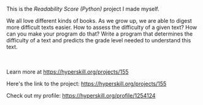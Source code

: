 This is the *Readability Score (Python)* project I made myself.


<p>We all love different kinds of books. As we grow up, we are able to digest more difficult texts easier. How to assess the difficulty of a given text? How can you make your program do that? Write a program that determines the difficulty of a text and predicts the grade level needed to understand this text.</p><br/><br/>Learn more at <a href="https://hyperskill.org/projects/155?utm_source=ide&utm_medium=ide&utm_campaign=ide&utm_content=project-card">https://hyperskill.org/projects/155</a>

Here's the link to the project: https://hyperskill.org/projects/155

Check out my profile: https://hyperskill.org/profile/1254124